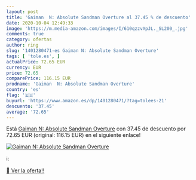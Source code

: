 ```yaml
---
layout: post
title: 'Gaiman  N: Absolute Sandman Overture al 37.45 % de descuento'
date: 2020-10-04 12:49:33
image: 'https://m.media-amazon.com/images/I/610qzzvXpJL._SL200_.jpg'
comments: true
category: ofertas
author: ring
slug: '1401280471-es Gaiman N: Absolute Sandman Overture'
tags: [ 'tole.es', ]
actualPrice: 72.65 EUR
currency: EUR
price: 72.65
comparePrice: 116.15 EUR
prodname: 'Gaiman  N: Absolute Sandman Overture'
country: 'es'
flag: '🇪🇸'
buyurl: 'https://www.amazon.es/dp/1401280471/?tag=tolees-21'
descuento: '37.45'
average: '72.65'
---
```


Está [Gaiman  N: Absolute Sandman Overture](https://www.amazon.es/dp/1401280471/?tag=tolees-21) con 37.45 de descuento por 72.65 EUR (original: 116.15 EUR) en el siguiente enlace!

[![Gaiman  N: Absolute Sandman Overture](https://m.media-amazon.com/images/I/610qzzvXpJL._SL200_.jpg)](https://www.amazon.es/dp/1401280471/?tag=tolees-21)

ℹ️:


[🛒 Ver la oferta!!](https://www.amazon.es/dp/1401280471/?tag=tolees-21)
